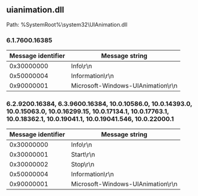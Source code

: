 ## uianimation.dll

Path: %SystemRoot%\system32\UIAnimation.dll

### 6.1.7600.16385

Message identifier | Message string
--- | ---
0x30000000 | Info\r\n
0x50000004 | Information\r\n
0x90000001 | Microsoft-Windows-UIAnimation\r\n

### 6.2.9200.16384, 6.3.9600.16384, 10.0.10586.0, 10.0.14393.0, 10.0.15063.0, 10.0.16299.15, 10.0.17134.1, 10.0.17763.1, 10.0.18362.1, 10.0.19041.1, 10.0.19041.546, 10.0.22000.1

Message identifier | Message string
--- | ---
0x30000000 | Info\r\n
0x30000001 | Start\r\n
0x30000002 | Stop\r\n
0x50000004 | Information\r\n
0x90000001 | Microsoft-Windows-UIAnimation\r\n
